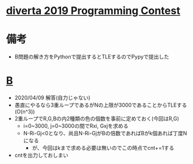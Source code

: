 # [diverta 2019 Programming Contest](https://atcoder.jp/contests/diverta2019)

# 備考

- B問題の解き方をPythonで提出するとTLEするのでPypyで提出した

# [B](https://atcoder.jp/contests/diverta2019/tasks/diverta2019_b)

- 2020/04/09 解答(自力じゃない)
- 愚直にやるなら3重ループであるがNの上限が3000であることからTLEする(O(n^3))
- 2重ループでR,G,Bの内2種類の色の個数を事前に定めておく(今回はR,G)
  - i=0~3000, j=0~3000の間でRxi, Gxjを求める
  - N-Ri-Gj<0となり、尚且N-Ri-GjがBの倍数であればBがk個あれば丁度Nになる
    - が、今回はkまで求める必要は無いのでこの時点でcnt+=1する
- cntを出力しておしまい